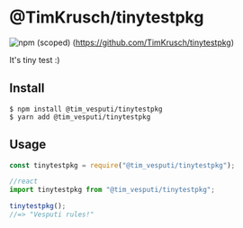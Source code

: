 # @TimKrusch/tinytestpkg

![npm (scoped)](https://img.shields.io/badge/npm-1.0.0-blue.svg)
(https://github.com/TimKrusch/tinytestpkg)

It's tiny test :)

## Install

```
$ npm install @tim_vesputi/tinytestpkg
$ yarn add @tim_vesputi/tinytestpkg
```

## Usage

```js
const tinytestpkg = require("@tim_vesputi/tinytestpkg");

//react
import tinytestpkg from "@tim_vesputi/tinytestpkg";

tinytestpkg();
//=> "Vesputi rules!"
